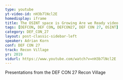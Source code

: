 ```yaml
---
type: youtube
yt-video-id: nH3b7lNcl2E
homedisplay: iframe
title: The OSINT space is Growing Are we Ready video
tags: [DEFCON, DEF CON, DEFCON27, DEF CON 27, OSINT]
category: DEF_CON_27
layout: post-classic-sidebar-left
speaker: Adrian Korn
conf: DEF CON 27
track: Recon Village
yr: 2019
vidurl: https://www.youtube.com/watch?v=nH3b7lNcl2E
---
```

Presentations from the DEF CON 27 Recon Village